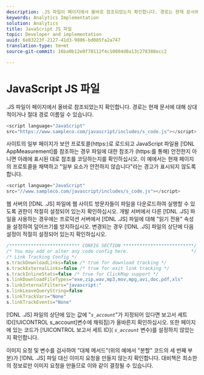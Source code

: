 ```yaml
---
description: .JS 파일이 페이지에서 올바로 참조되었는지 확인합니다. 경로는 현재 문서에 대해 상대적이거나 절대 경로 이름일 수 있습니다.
keywords: Analytics Implementation
solution: Analytics
title: JavaScript JS 파일
topic: Developer and implementation
uuid: 6e83223f-2127-41d3-9806-bd085fa2a747
translation-type: tm+mt
source-git-commit: 16ba0b12e0f70112f4c10804d0a13c278388ecc2

---
```



# JavaScript JS 파일

.JS 파일이 페이지에서 올바로 참조되었는지 확인합니다. 경로는 현재 문서에 대해 상대적이거나 절대 경로 이름일 수 있습니다.

```js
<script language="JavaScript" 
src="https://www.sampleco.com/javascript/includes/s_code.js"></script>
```

사이트의 일부 페이지가 보안 프로토콜(https:)로 로드되고 JavaScript 파일용 [!DNL AppMeasurement]를 참조하는 경우 파일에 대한 참조가 (https:를 통해) 안전한지 아니면 아래에 표시된 대로 참조를 코딩하는지를 확인하십시오. 이 예에서는 현재 페이지의 프로토콜을 채택하고 "일부 요소가 안전하지 않습니다"라는 경고가 표시되지 않도록 합니다.

```js
<script language="JavaScript" 
src="//www.sampleco.com/javascript/includes/s_code.js"></script>
```

웹 서버의 [!DNL .JS] 파일에 웹 사이트 방문자들이 파일을 다운로드하여 실행할 수 있도록 권한이 적절히 설정되어 있는지 확인하십시오. 개발 서버에서 다른 [!DNL .JS] 파일을 사용하는 경우에는 프로덕션 서버에서 [!DNL .JS] 파일에 대해 "읽기 전용" 속성을 설정하여 덮어쓰기를 방지하십시오. 변경되는 경우 [!DNL .JS] 파일의 상단에 다음 설정이 적절히 설정되어 있는지 확인하십시오.

```js
/************************** CONFIG SECTION **************************/
/* You may add or alter any code config here.                       */
/* Link Tracking Config */
s.trackDownloadLinks=false /* true for download tracking */
s.trackExternalLinks=false /* true for exit link tracking */
s.trackInlineStats=false /* true for ClickMap support */
s.linkDownloadFileTypes="exe,zip,wav,mp3,mov,mpg,avi,doc,pdf,xls"
s.linkInternalFilters="javascript:"
s.linkLeaveQueryString=false
s.linkTrackVars="None" 
s.linkTrackEvents="None"
```

[!DNL .JS] 파일의 상단에 있는 값에 "*`s_account`*"가 지정되어 있다면 보고서 세트 ID([!UICONTROL s_account]변수에 채워짐)가 올바른지 확인하십시오. 또한 페이지에 있는 코드가 [!UICONTROL 보고서 세트 ID]( *`s_account`* 변수)를 설정하지 않았는지 확인합니다.

이미지 요청 및 변수를 검사하여 "대체 메서드"(위의 예에서 "분할" 코드의 세 번째 부분)가 [!DNL .JS] 파일 대신 이미지 요청을 만들지 않는지 확인합니다. 대비책은 최소한의 정보로만 이미지 요청을 만들므로 이와 같이 결정될 수 있습니다.

